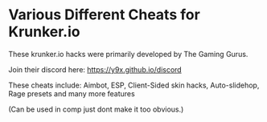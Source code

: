 # Various Different Cheats for Krunker.io
These krunker.io hacks were primarily developed by The Gaming Gurus.

Join their discord here: https://y9x.github.io/discord

These cheats include:
Aimbot,
ESP,
Client-Sided skin hacks,
Auto-slidehop,
Rage presets
and many more features

(Can be used in comp just dont make it too obvious.)
